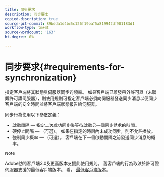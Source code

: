 ```yaml
---
title: 同步要求
description: 同步要求
copied-description: true
source-git-commit: 89bdda1d4bd5c126f19ba75a819942df901183d1
workflow-type: tm+mt
source-wordcount: '163'
ht-degree: 0%

---
```



# 同步要求{#requirements-for-synchronization}

指定客戶端將其狀態與伺服器同步的頻率。 如果客戶端已頒發帶外許可證（未聯繫許可證伺服器），則使用規則可指定客戶端必須向伺服器發送同步消息以便同步客戶端的安全時間並將客戶端狀態報告給伺服器。

同步行為使用以下參數定義：

* 啟動間隔 — 指定上次成功同步後等待啟動另一個同步請求的時間。
* 硬停止間隔 — （可選）。 如果在指定的時間內未成功同步，則不允許播放。
* 強制同步概率 — （可選）。 客戶端在下一個啟動間隔之前發送同步消息的概率。

>[!NOTE]
>
>Adobe訪問客戶端3.0及更高版本支援此使用規則。 舊客戶端的行為取決於許可證伺服器支援的最低客戶端版本。 看， [最低客戶端版本](../../../aaxs-protecting-content/content-implementing-the-license-server/content-handling-license-reqs/content-minimum-client-version.md)。


